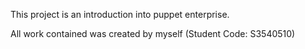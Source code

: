 This project is an introduction into puppet enterprise.

All work contained was created by myself (Student Code: S3540510)